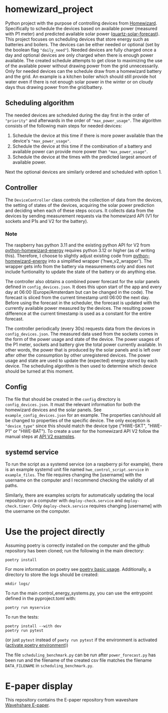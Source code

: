 # homewizard_project
Python project with the purpose of controlling devices from [Homewizard](https://www.homewizard.com/). Specifically to schedule the devices based on available power (measured with P1 meter) and predicted available solar power ([quartz-solar-forecast](https://github.com/openclimatefix/open-source-quartz-solar-forecast)). This project focuses on scheduling devices that store energy such as batteries and boilers. The devices can be either needed or optional (set by the boolean flag `"daily_need"`). Needed devices are fully charged once a day and optional devices are only charged when there is enough power available. The created schedule attempts to get close to maximizing the use of the available power without drawing power from the grid unnecessarily. Only for needed devices can the schedule draw from a homewizard battery and the grid. An example is a kitchen boiler which should still provide hot water even if there is not enough solar power in the winter or on cloudy days thus drawing power from the grid/battery.

## Scheduling algorithm
The needed devices are scheduled during the day first in the order of `"priority"` and afterwards in the order of `"max_power_usage"`. 
The algorithm consists of the following main steps for needed devices:
1. Schedule the device at this time if there is more power available than the device's `"max_power_usage"`.
2. Schedule the device at this time if the combination of a battery and available power can provide more power than `"max_power_usage"`.
3. Schedule the device at the times with the predicted largest amount of available power.

Next the optional devices are similarly ordered and scheduled with option 1.

## Controller
The `DeviceController` class controls the collection of data from the devices, the setting of states of the devices, acquiring the solar power prediction and deciding when each of these steps occurs. It collects data from the devices by sending measurement requests via the homewizard API (V1 for sockets and P1s and V2 for the battery). 
### Note
The raspberry has python 3.11 and the existing python API for V2 from [python-homewizard-energy](https://github.com/homewizard/python-homewizard-energy) requires python 3.12 or higher (as of writing this). Therefore, I choose to slightly adjust existing code from [python-homewizard-energy](https://github.com/homewizard/python-homewizard-energy) into a simplified wrapper ('hwe_v2_wrapper'). The wrapper gets info from the battery via measurements only and does not include funtionality to update the state of the battery or do anything else.

The controller also obtains a combined power forecast for the solar panels defined in `config_devices.json`. It does this upon start of the app and every day at 06:00 (Europe/Amsterdam but can be changed in the code). The forecast is sliced from the current timestamp until 06:00 the next day. Before using the forecast in the scheduler, the forecast is updated with the currently available power measured by the devices. The resulting power difference at the current timestamp is used as a constant for the entire forecast.

The controller periodically (every 30s) requests data from the devices in `config_devices.json`. The measured data used from the sockets comes in the form of the power usage and state of the device. The power usages of the P1 meter, sockets and battery give the total power currently available. In other words, the power that is produced by the solar panels and is left over after other the consumption by other unregistered devices. The power usage and state are used to update the (expected) energy stored by each device. The scheduling algorithm is then used to determine which device should be turned at this moment.

## Config
The file that should be created in the `config` directory is `config_devices.json`. It must the relevant information for both the homewizard devices and the solar panels. See `example_config_devices.json` for an example. The properties can/should all be changed to properties of the specific device. The only exception is `"device_type"` since this should match the device type ("HWE-SKT", "HWE-P1" or "HWE-BAT"). To create a user for the homewizard API V2 follow the manual steps at [API V2 examples](https://api-documentation.homewizard.com/docs/v2/authorization#examples). 

## systemd service
To run the script as a systemd service (on a raspberry pi for example), there is an example systemd unit file named `hwe_control_script.service` in `example_files`. The file requires changing the [username] with the username on the computer and I recommend checking the validity of all paths.

Similarly, there are examples scripts for automatically updating the local repository on a computer with `deploy-check.service` and `deploy-check.timer`. Only `deploy-check.service` requires changing [username] with the username on the computer.

# Use the project directly
Assuming poetry is correctly installed on the computer and the github repository has been cloned; run the following in the main directory:
```
poetry install
```
For more information on poetry see [poetry basic usage](https://python-poetry.org/docs/basic-usage/). Additionally, a directory to store the logs should be created:
```
mkdir logs/
```

To run the main control_energy_systems.py, you can use the entrypoint defined in the pyproject.toml with:
```
poetry run myservice
```
To run the tests:
```
poetry install --with dev
poetry run pytest
```
(or just `pytest` instead of `poety run pytest` if the environment is activated ([activate poetry environment](https://python-poetry.org/docs/managing-environments#activating-the-environment)))

The file `scheduling_benchmark.py` can be run after `power_forecast.py` has been run and the filename of the created csv file matches the filename `DATA_FILENAME` in `scheduling_benchmark.py`.

# E-paper display
This repository contains the E-paper repository from waveshare [Wavehshare E-paper](https://github.com/waveshareteam/e-Paper/tree/master). 
